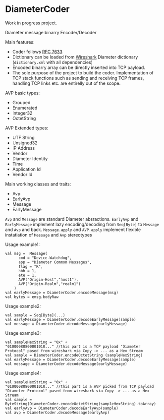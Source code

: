 # DiameterCoder
Work in progress project.

Diameter message binarry Encoder/Decoder

Main features:
* Coder follows [RFC 7633](https://tools.ietf.org/html/rfc6733)
* Dictionary can be loaded from [Wireshark](https://www.wireshark.org/) Diameter dictionary (`dictionary.xml` with all dependencies)
* Encoded binarry array can be directly inserted into TCP payload.
* The sole purpose of the project to build the coder. Implementation of TCP stack functions such as sending and receiving TCP frames, handling TCP links etc. are entirelly out of the scope.

AVP basic types:
* Grouped
* Enumerated
* Integer32
* OctetString

AVP Extended types:
* UTF String
* Unsigned32
* IP Address
* Vendor
* Diameter Identity
* Time
* Application Id
* Vendor Id

Main working classes and traits:

* Avp
* EarlyAvp 
* Message
* EarlyMessage

`Avp` and `Message` are standard Diameter absractions.
`EarlyAvp` and `EarlyMessage` implement lazy encoding/decoding from `Seq[Byte]` to `Message` and `Avp` and back.
`Message.apply` and `AVP.apply` implement flexible instatiation of `Message` and `Avp` stereotypes

Usage example1:
```
val msg =  Message(
      cmd = "Device-Watchdog",
      app = "Diameter Common Messages",
      flag = "R",
      hbh = 1,
      ete = 1,
      AVP("Origin-Host","host1"),
      AVP("Origin-Realm","realm1")
    )
val earlyMessage = DiameterCoder.encodeMessage(msg)
val bytes = emsg.bodyRaw
```

Usage example2:
```
val sample = Seq[Byte](...)
val earlyMessage = DiameterCoder.decodeEarlyMessage(sample)
val message = DiameterCoder.decodeMessage(earlyMessage)
```

Usage example3:
```
val sampleHexString = "0x" +
"01000080800001010..." //this part is a TCP payload "Diameter Protocol" pased from wireshark via Copy -> ... as a Hex Stream
val sample = DiameterCoder.encodeOctetString (sampleHexString)
val earlyMessage = DiameterCoder.decodeEarlyMessage(sample)
val message = DiameterCoder.decodeMessage(earlyMessage)
```

Usage example4:
```
val sampleHexString = "0x" +
"01000080800001010..." //this part is a AVP picked from TCP payload "Diameter Protocol" pased from wireshark via Copy -> ... as a Hex Stream
val sample = ByteString(DiameterCoder.encodeOctetString(sampleHexString).toArray)
val earlyAvp = DiameterCoder.decodeEarlyAvp(sample)
val avp = DiameterCoder.decodeMessage(earlyAvp)
```
